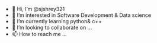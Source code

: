 - 👋 Hi, I’m @sjshrey321
- 👀 I’m interested in Software Development & Data science 
- 🌱 I’m currently learning python& c++
- 💞️ I’m looking to collaborate on ...
- 📫 How to reach me ...

<!---
sjshrey321/sjshrey321 is a ✨ special ✨ repository because its `README.md` (this file) appears on your GitHub profile.
You can click the Preview link to take a look at your changes.
--->
